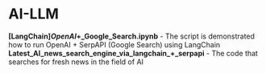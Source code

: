 # AI-LLM

**[LangChain]_OpenAI_+_Google_Search.ipynb** - The script is demonstrated how to run OpenAI + SerpAPI (Google Search) using LangChain
**Latest_AI_news_search_engine_via_langchain_+_serpapi** - The code that searches for fresh news in the field of AI

